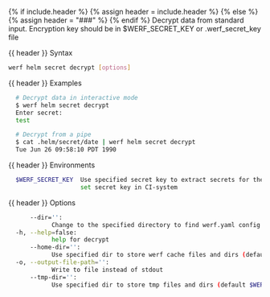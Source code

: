 {% if include.header %}
{% assign header = include.header %}
{% else %}
{% assign header = "###" %}
{% endif %}
Decrypt data from standard input.
Encryption key should be in $WERF_SECRET_KEY or .werf_secret_key file

{{ header }} Syntax

```bash
werf helm secret decrypt [options]
```

{{ header }} Examples

```bash
  # Decrypt data in interactive mode
  $ werf helm secret decrypt
  Enter secret: 
  test

  # Decrypt from a pipe
  $ cat .helm/secret/date | werf helm secret decrypt
  Tue Jun 26 09:58:10 PDT 1990
```

{{ header }} Environments

```bash
  $WERF_SECRET_KEY  Use specified secret key to extract secrets for the deploy; recommended way to 
                    set secret key in CI-system
```

{{ header }} Options

```bash
      --dir='':
            Change to the specified directory to find werf.yaml config
  -h, --help=false:
            help for decrypt
      --home-dir='':
            Use specified dir to store werf cache files and dirs (default $WERF_HOME or ~/.werf)
  -o, --output-file-path='':
            Write to file instead of stdout
      --tmp-dir='':
            Use specified dir to store tmp files and dirs (default $WERF_TMP_DIR or system tmp dir)
```

